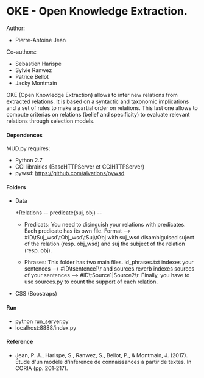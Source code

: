 # OKE - Open Knowledge Extraction.

Author:
 + Pierre-Antoine Jean
 
Co-authors:
 + Sebastien Harispe
 + Sylvie Ranwez
 + Patrice Bellot
 + Jacky Montmain

OKE (Open Knowledge Extraction) allows to infer new relations from extracted relations. It is based on a syntactic and taxonomic implications and a set of rules to make a partial order on relations. This last one allows to compute criterias on relations (belief and specificity) to evaluate relevant relations through selection models.

#### Dependences ####
MUD.py requires:
 + Python 2.7
 + CGI librairies (BaseHTTPServer et CGIHTTPServer)
 + pywsd: https://github.com/alvations/pywsd

#### Folders ####
  + Data
    
    +Relations -- predicate(suj, obj) --
      
      + Predicats: You need to disinguish your relations with predicates. Each predicate has its own file. Format --> #ID\tSuj_wsd\tObj_wsd\tSuj\tObj with suj_wsd disambiguised suject of the relation (resp. obj_wsd) and suj the subject of the relation (resp. obj).
    
    + Phrases: This folder has two main files. id_phrases.txt indexes your sentences --> #ID\tsentence1\r and sources.reverb indexes sources of your sentences --> #ID\tSource1|Source2\r. Finally, you have to use sources.py to count the support of each relation.
  
  + CSS (Boostraps)

#### Run ####
 + python run_server.py
 + localhost:8888/index.py

#### Reference ####
 + Jean, P. A., Harispe, S., Ranwez, S., Bellot, P., & Montmain, J. (2017). Étude d'un modèle d'inférence de connaissances à partir de textes. In CORIA (pp. 201-217).

